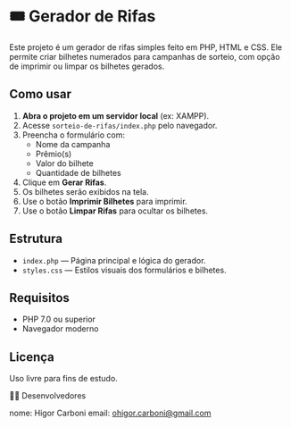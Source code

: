 # 🎟️ Gerador de Rifas

Este projeto é um gerador de rifas simples feito em PHP, HTML e CSS. Ele permite criar bilhetes numerados para campanhas de sorteio, com opção de imprimir ou limpar os bilhetes gerados.

## Como usar

1. **Abra o projeto em um servidor local** (ex: XAMPP).
2. Acesse `sorteio-de-rifas/index.php` pelo navegador.
3. Preencha o formulário com:
   - Nome da campanha
   - Prêmio(s)
   - Valor do bilhete
   - Quantidade de bilhetes
4. Clique em **Gerar Rifas**.
5. Os bilhetes serão exibidos na tela.
6. Use o botão **Imprimir Bilhetes** para imprimir.
7. Use o botão **Limpar Rifas** para ocultar os bilhetes.

## Estrutura

- `index.php` — Página principal e lógica do gerador.
- `styles.css` — Estilos visuais dos formulários e bilhetes.

## Requisitos

- PHP 7.0 ou superior
- Navegador moderno

## Licença

Uso livre para fins de estudo.

👨‍💻 Desenvolvedores

nome: Higor Carboni email: ohigor.carboni@gmail.com
